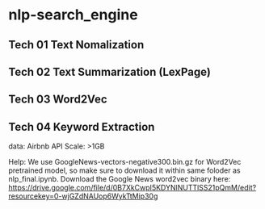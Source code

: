 # nlp-search_engine
## Tech 01 Text Nomalization
## Tech 02 Text Summarization (LexPage)
## Tech 03 Word2Vec
## Tech 04 Keyword Extraction


data: Airbnb API
Scale: >1GB

Help:
We use GoogleNews-vectors-negative300.bin.gz for Word2Vec pretrained model, so make sure to download it within same foloder as nlp_final.ipynb.
Download the Google News word2vec binary here: 
https://drive.google.com/file/d/0B7XkCwpI5KDYNlNUTTlSS21pQmM/edit?resourcekey=0-wjGZdNAUop6WykTtMip30g
